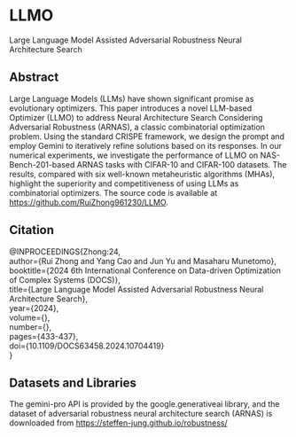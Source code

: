 # LLMO
Large Language Model Assisted Adversarial Robustness Neural Architecture Search

## Abstract  
Large Language Models (LLMs) have shown significant promise as evolutionary optimizers. This paper introduces a novel LLM-based Optimizer (LLMO) to address Neural Architecture Search Considering Adversarial Robustness (ARNAS), a classic combinatorial optimization problem. Using the standard CRISPE framework, we design the prompt and employ Gemini to iteratively refine solutions based on its responses. In our numerical experiments, we investigate the performance of LLMO on NAS-Bench-201-based ARNAS tasks with CIFAR-10 and CIFAR-100 datasets. The results, compared with six well-known metaheuristic algorithms (MHAs), highlight the superiority and competitiveness of using LLMs as combinatorial optimizers. The source code is available at https://github.com/RuiZhong961230/LLMO.

## Citation
@INPROCEEDINGS{Zhong:24,  
  author={Rui Zhong and Yang Cao and Jun Yu and Masaharu Munetomo},  
  booktitle={2024 6th International Conference on Data-driven Optimization of Complex Systems (DOCS)},  
  title={Large Language Model Assisted Adversarial Robustness Neural Architecture Search},  
  year={2024},  
  volume={},  
  number={},  
  pages={433-437},  
  doi={10.1109/DOCS63458.2024.10704419}  
  }

## Datasets and Libraries
The gemini-pro API is provided by the google.generativeai library, and the dataset of adversarial robustness neural architecture search (ARNAS) is downloaded from https://steffen-jung.github.io/robustness/
